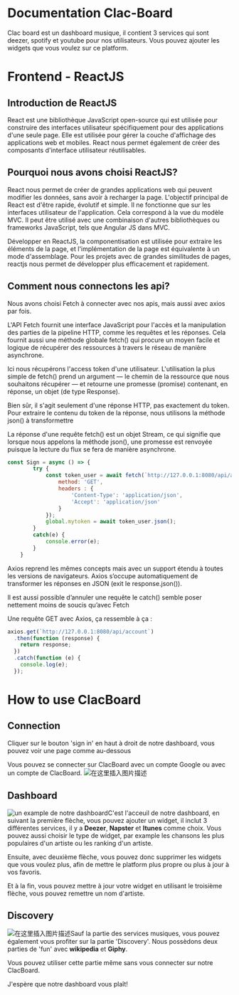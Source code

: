 # Documentation Clac-Board

Clac board est un dashboard musique, il contient 3 services qui sont deezer, spotify et youtube pour nos utilisateurs. Vous pouvez ajouter les widgets que vous voulez sur ce platform.
<br/>

# Frontend - ReactJS
## Introduction de ReactJS
React est une bibliothèque JavaScript open-source qui est utilisée pour construire des interfaces utilisateur spécifiquement pour des applications d'une seule page. Elle est utilisée pour gérer la couche d'affichage des applications web et mobiles. React nous permet également de créer des composants d'interface utilisateur réutilisables.
<br/>
## Pourquoi nous avons choisi ReactJS?
React nous permet de créer de grandes applications web qui peuvent modifier les données, sans avoir à recharger la page. L'objectif principal de React est d'être rapide, évolutif et simple. Il ne fonctionne que sur les interfaces utilisateur de l'application. Cela correspond à la vue du modèle MVC. Il peut être utilisé avec une combinaison d'autres bibliothèques ou frameworks JavaScript, tels que Angular JS dans MVC.

Développer en ReactJS, la componentisation est utilisée pour extraire les éléments de la page, et l'implémentation de la page est équivalente à un mode d'assemblage. Pour les projets avec de grandes similitudes de pages, reactjs nous permet de développer plus efficacement et rapidement.
<br/>
## Comment nous connectons les api?
Nous avons choisi Fetch à connecter avec nos apis, mais aussi avec axios par fois.

L'API Fetch fournit une interface JavaScript pour l'accès et la manipulation des parties de la pipeline HTTP, comme les requêtes et les réponses. Cela fournit aussi une méthode globale fetch() qui procure un moyen facile et logique de récupérer des ressources à travers le réseau de manière asynchrone.

Ici nous récupérons l'access token d'une utilisateur. L'utilisation la plus simple de fetch() prend un argument — le chemin de la ressource que nous souhaitons récupérer — et retourne une promesse (promise) contenant, en réponse, un objet (de type Response).

Bien sûr, il s'agit seulement d'une réponse HTTP, pas exactement du token. Pour extraire le contenu du token de la réponse, nous utilisons la méthode json() à transformettre

La réponse d'une requête fetch() est un objet Stream, ce qui signifie que lorsque nous appelons la méthode json(), une promesse est renvoyée puisque la lecture du flux se fera de manière asynchrone.

```js
const Sign = async () => { 
        try {
            const token_user = await fetch(`http://127.0.0.1:8080/api/account?username=${username}&password=${pwd}`, {
                method: 'GET',
                headers : { 
                    'Content-Type': 'application/json',
                    'Accept': 'application/json'
                }
            });
            global.mytoken = await token_user.json();
        }
        catch(e) {
            console.error(e);
        }
    }
```

Axios reprend les mêmes concepts mais avec un support étendu à toutes les versions de navigateurs. Axios s’occupe automatiquement de transformer les réponses en JSON (exit le response.json()).

Il est aussi possible d’annuler une requête le catch() semble poser nettement moins de soucis qu’avec Fetch

Une requête GET avec Axios, ça ressemble à ça :
```js
axios.get(`http://127.0.0.1:8080/api/account`)
  .then(function (response) {
    return response;
  })
  .catch(function (e) {
    console.log(e);
  });
```
# How to use ClacBoard
## Connection
Cliquer sur le bouton 'sign in' en haut à droit de notre dashboard, vous pouvez voir une page comme au-dessous

Vous pouvez se connecter sur ClacBoard avec un compte Google ou avec un compte de ClacBoard.
![在这里插入图片描述](https://img-blog.csdnimg.cn/20b78443d9d74f849a4c796496c35e4e.PNG?x-oss-process=image/watermark,type_d3F5LXplbmhlaQ,shadow_50,text_Q1NETiBAY2xhcmF4dQ==,size_1,color_FFFFFF,t_70,g_se,x_16#pic_center)
## Dashboard
![un example de notre dashboard](https://img-blog.csdnimg.cn/65b9ded2a4b24235841b1a6a80613770.png?x-oss-process=image/watermark,type_d3F5LXplbmhlaQ,shadow_50,text_Q1NETiBAY2xhcmF4dQ==,size_1,color_FFFFFF)C'est l'acceuil de notre dashboard, en suivant la première flèche, vous pouvez ajouter un widget, il inclut 3 différentes services, il y a **Deezer**, **Napster** et **Itunes** comme choix. Vous pouvez aussi choisir le type de widget, par example les chansons les plus populaires d'un artiste ou les ranking d'un artiste.

Ensuite, avec deuxième flèche, vous pouvez donc supprimer les widgets que vous voulez plus, afin de mettre le platform plus propre ou plus à jour à vos favoris.

Et à la fin, vous pouvez mettre à jour votre widget en utilisant le troisième flèche, vous pouvez remettre un nom d'artiste.

## Discovery
![在这里插入图片描述](https://img-blog.csdnimg.cn/92f836df1ed74cd9a6e6596a24955b0a.PNG?x-oss-process=image/watermark,type_d3F5LXplbmhlaQ,shadow_50,text_Q1NETiBAY2xhcmF4dQ==,size_1,color_FFFFFF,t_70,g_se,x_16#pic_center)Sauf la partie des services musiques, vous pouvez également vous profiter sur la partie 'Discovery'. Nous possèdons deux parties de 'fun' avec **wikipedia** et **Giphy**.

Vous pouvez utiliser cette partie même sans vous connecter sur notre ClacBoard.

J'espère que notre dashboard vous plaît!
